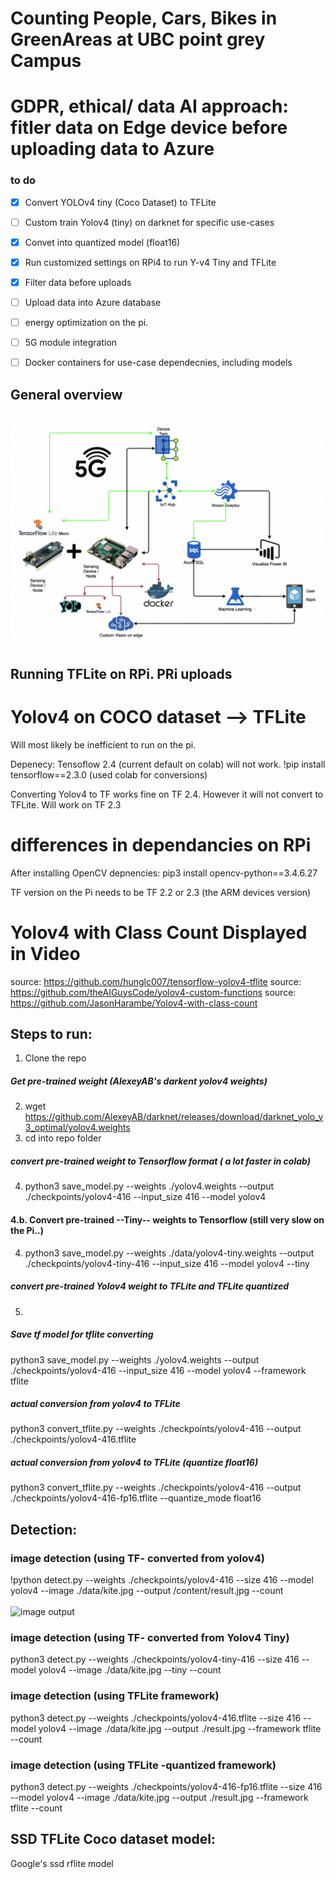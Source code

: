 # Counting People, Cars, Bikes in GreenAreas at UBC point grey Campus 
# GDPR, ethical/ data AI approach: fitler data on Edge device before uploading data to Azure

### to do
* [x] Convert YOLOv4 tiny (Coco Dataset) to TFLite
* [ ] Custom train Yolov4 (tiny) on darknet for specific use-cases
* [x] Convet into quantized model (float16)
* [x] Run customized settings on RPi4 to run Y-v4 Tiny and TFLite
* [x] Filter data before uploads
* [ ] Upload data into Azure database 
* [ ] energy optimization on the pi. 
* [ ] 5G module integration
* [ ] Docker containers for use-case dependecnies, including models


## General overview
\
![image output](computer_vision_rpi.png)

## Running TFLite on RPi. PRi uploads 
# Yolov4 on COCO dataset --> TFLite
Will most likely be inefficient to run on the pi. 


Depenecy: Tensoflow 2.4 (current default on colab) will not work.
!pip install tensorflow==2.3.0 (used colab for conversions)

Converting Yolov4 to TF works fine on TF 2.4. 
However it will not convert to TFLite. Will work on TF 2.3


# differences in dependancies on RPi
 After installing OpenCV depnencies:
 pip3 install opencv-python==3.4.6.27 

TF version on the Pi needs to be TF 2.2 or 2.3 (the ARM devices version)


# Yolov4 with Class Count Displayed in Video
source: https://github.com/hunglc007/tensorflow-yolov4-tflite
source: https://github.com/theAIGuysCode/yolov4-custom-functions
source: https://github.com/JasonHarambe/Yolov4-with-class-count

## Steps to run:
1. Clone the repo
##### Get pre-trained weight (AlexeyAB's darkent yolov4 weights)
2. wget https://github.com/AlexeyAB/darknet/releases/download/darknet_yolo_v3_optimal/yolov4.weights
3. cd into repo folder
##### convert pre-trained weight to Tensorflow format ( a lot faster in colab)
4. python3 save_model.py --weights ./yolov4.weights --output ./checkpoints/yolov4-416 --input_size 416 --model yolov4 

#### 4.b. Convert pre-trained --Tiny-- weights to Tensorflow (still very slow on the Pi..)
4.  python3 save_model.py --weights ./data/yolov4-tiny.weights --output ./checkpoints/yolov4-tiny-416 --input_size 416 --model yolov4 --tiny


##### convert pre-trained Yolov4 weight to TFLite and TFLite quantized
5. 
##### Save tf model for tflite converting
python3 save_model.py --weights ./yolov4.weights --output ./checkpoints/yolov4-416 --input_size 416 --model yolov4 --framework tflite

##### actual conversion from yolov4 to TFLite
python3 convert_tflite.py --weights ./checkpoints/yolov4-416 --output ./checkpoints/yolov4-416.tflite


##### actual conversion from yolov4 to TFLite (quantize float16)
python3 convert_tflite.py --weights ./checkpoints/yolov4-416 --output ./checkpoints/yolov4-416-fp16.tflite --quantize_mode float16




## Detection:

### image detection (using TF- converted from yolov4)  
!python detect.py --weights ./checkpoints/yolov4-416 --size 416 --model yolov4 --image ./data/kite.jpg --output /content/result.jpg --count
\
\
![image output](result.jpg)

### image detection (using TF- converted from Yolov4 Tiny)  
python3 detect.py --weights ./checkpoints/yolov4-tiny-416 --size 416 --model yolov4 --image ./data/kite.jpg --tiny --count



### image detection (using TFLite framework)  
python3 detect.py --weights ./checkpoints/yolov4-416.tflite --size 416 --model yolov4 --image ./data/kite.jpg --output ./result.jpg --framework tflite --count


### image detection (using TFLite -quantized framework)  
python3 detect.py --weights ./checkpoints/yolov4-416-fp16.tflite --size 416 --model yolov4 --image ./data/kite.jpg --output ./result.jpg --framework tflite --count


## SSD TFLite Coco dataset model:
Google's ssd rflite model 
